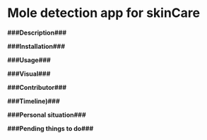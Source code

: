 # Mole detection app for skinCare 


**###Description###**


**###Installation###**


**###Usage###**


**###Visual###**


**###Contributor###**


**###Timeline)###**


**###Personal situation###**


**###Pending things to do###**
